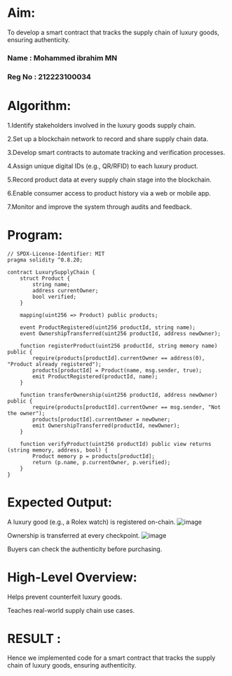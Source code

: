 # Aim:
To develop a smart contract that tracks the supply chain of luxury goods, ensuring authenticity.

### Name : Mohammed ibrahim MN 
### Reg No : 212223100034

# Algorithm:
1.Identify stakeholders involved in the luxury goods supply chain.

2.Set up a blockchain network to record and share supply chain data.

3.Develop smart contracts to automate tracking and verification processes.

4.Assign unique digital IDs (e.g., QR/RFID) to each luxury product.

5.Record product data at every supply chain stage into the blockchain.

6.Enable consumer access to product history via a web or mobile app.

7.Monitor and improve the system through audits and feedback.


# Program:
```
// SPDX-License-Identifier: MIT
pragma solidity ^0.8.20;

contract LuxurySupplyChain {
    struct Product {
        string name;
        address currentOwner;
        bool verified;
    }

    mapping(uint256 => Product) public products;

    event ProductRegistered(uint256 productId, string name);
    event OwnershipTransferred(uint256 productId, address newOwner);

    function registerProduct(uint256 productId, string memory name) public {
        require(products[productId].currentOwner == address(0), "Product already registered");
        products[productId] = Product(name, msg.sender, true);
        emit ProductRegistered(productId, name);
    }

    function transferOwnership(uint256 productId, address newOwner) public {
        require(products[productId].currentOwner == msg.sender, "Not the owner");
        products[productId].currentOwner = newOwner;
        emit OwnershipTransferred(productId, newOwner);
    }

    function verifyProduct(uint256 productId) public view returns (string memory, address, bool) {
        Product memory p = products[productId];
        return (p.name, p.currentOwner, p.verified);
    }
}
```
# Expected Output:
A luxury good (e.g., a Rolex watch) is registered on-chain.
![image](https://github.com/user-attachments/assets/ff8fcedc-3508-4f0a-9152-93a4ebafeb7a)



Ownership is transferred at every checkpoint.
![image](https://github.com/user-attachments/assets/1855beac-4794-446b-b0f2-2b575a0b3748)


Buyers can check the authenticity before purchasing.


# High-Level Overview:
Helps prevent counterfeit luxury goods.


Teaches real-world supply chain use cases.

# RESULT : 
Hence we implemented code for a smart contract that tracks the supply chain of luxury goods, ensuring authenticity.

